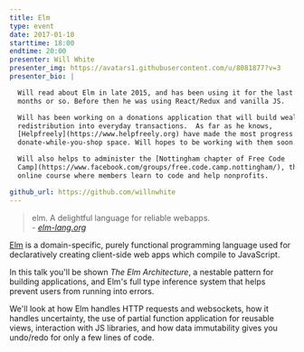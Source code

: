 ```yaml
---
title: Elm
type: event
date: 2017-01-10
starttime: 18:00
endtime: 20:00
presenter: Will White
presenter_img: https://avatars1.githubusercontent.com/u/8081877?v=3
presenter_bio: |

  Will read about Elm in late 2015, and has been using it for the last six
  months or so. Before then he was using React/Redux and vanilla JS.

  Will has been working on a donations application that will build wealth
  redistribution into everyday transactions.  As far as he knows,
  [Helpfreely](https://www.helpfreely.org) have made the most progress in the
  donate-while-you-shop space. Will hopes to be working with them soon.

  Will also helps to administer the [Nottingham chapter of Free Code
  Camp](https://www.facebook.com/groups/free.code.camp.nottingham/), the free
  online course where members learn to code and help nonprofits.

github_url: https://github.com/willnwhite
---
```


> elm. A delightful language for reliable webapps.<br />-
> _[elm-lang.org](http://elm-lang.org/)_

[Elm](http://elm-lang.org) is a domain-specific, purely functional programming
language used for declaratively creating client-side web apps which compile to
JavaScript.

In this talk you'll be shown _The Elm Architecture_, a nestable pattern for
building applications, and Elm's full type inference system that helps prevent
users from running into errors.

We'll look at how Elm handles HTTP requests and websockets, how it handles
uncertainty, the use of partial function application for reusable views,
interaction with JS libraries, and how data immutability gives you undo/redo for
only a few lines of code.
